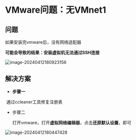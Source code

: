 # VMware问题：无VMnet1

## 问题

如果安装完vmware后，没有网络适配器

**可能会导致的结果：安装虚拟机无法通过SSH连接**

![image-20240412180923156](https://lskypro-1309218011.cos.ap-shanghai.myqcloud.com/2024/04/12/66190853c0613.png)

## 解决方案

- **步骤一**

​	通过ccleaner工具修复注册表

- 步骤二

  打开vmware，打开**虚拟网络编辑器**，点击**还原默认设置**，即可

![image-20240412180447428](https://lskypro-1309218011.cos.ap-shanghai.myqcloud.com/2024/04/12/661908c0adb72.png)



